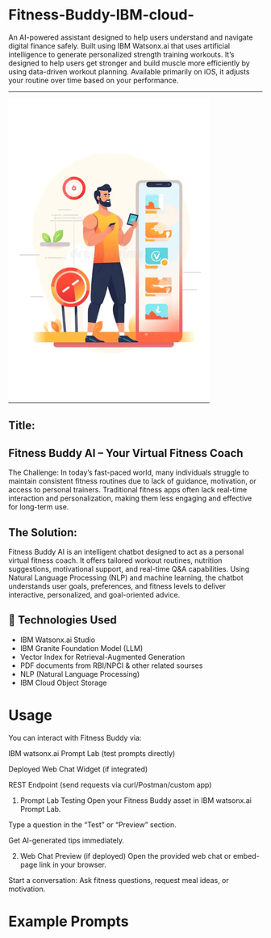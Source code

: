 # Fitness-Buddy-IBM-cloud-

An AI-powered assistant designed to help users understand and navigate digital finance safely. Built using IBM Watsonx.ai that uses artificial intelligence to generate personalized strength training workouts. It’s designed to help users get stronger and build muscle more efficiently by using data-driven workout planning. Available primarily on iOS, it adjusts your routine over time based on your performance.

---

![Fitness Buddy AI](https://github.com/uditnarayan1234/Fitness-Buddy-IBM-cloud-/blob/2ee9926b61d6f6627cae6ec16f244249c77923bc/Screenshot%202025-08-04%20085108.png)

## Title:
## Fitness Buddy AI – Your Virtual Fitness Coach
The Challenge:
In today’s fast-paced world, many individuals struggle to maintain consistent fitness routines due to lack of guidance, motivation, or access to personal trainers. Traditional fitness apps often lack real-time interaction and personalization, making them less engaging and effective for long-term use.

## The Solution:
Fitness Buddy AI is an intelligent chatbot designed to act as a personal virtual fitness coach. It offers tailored workout routines, nutrition suggestions, motivational support, and real-time Q&A capabilities. Using Natural Language Processing (NLP) and machine learning, the chatbot understands user goals, preferences, and fitness levels to deliver interactive, personalized, and goal-oriented advice.

 ## 🧠 Technologies Used

- IBM Watsonx.ai Studio
- IBM Granite Foundation Model (LLM)
- Vector Index for Retrieval-Augmented Generation
- PDF documents from RBI/NPCI & other related sourses
- NLP (Natural Language Processing)
- IBM Cloud Object Storage
  
# Usage
You can interact with Fitness Buddy via:

IBM watsonx.ai Prompt Lab (test prompts directly)

Deployed Web Chat Widget (if integrated)

REST Endpoint (send requests via curl/Postman/custom app)

1. Prompt Lab Testing
Open your Fitness Buddy asset in IBM watsonx.ai Prompt Lab.

Type a question in the “Test” or “Preview” section.

Get AI-generated tips immediately.

2. Web Chat Preview (if deployed)
Open the provided web chat or embed-page link in your browser.

Start a conversation: Ask fitness questions, request meal ideas, or motivation.

# Example Prompts


